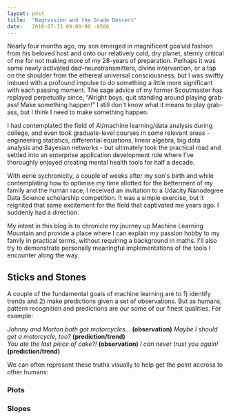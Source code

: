 ```yaml
---
layout: post
title:  "Regression and the Grade Descent"
date:   2018-07-13 09:00:00 -0500
---
```


Nearly four months ago, my son emerged in magnificent goa’uld fashion from his beloved host and onto our relatively cold, dry planet, sternly critical of me for not making more of my 28-years of preparation. Perhaps it was some newly activated dad-neurotransmitters, divine intervention, or a tap on the shoulder from the ethereal universal consciousness, but I was swiftly imbued with a profound impulse to do something a little more significant with each passing moment. The sage advice of my former Scoutmaster has replayed perpetually since, “Alright boys, quit standing around playing grab-ass! Make something happen!” I still don't know what it means to play grab-ass, but I think I need to make something happen.

I had contemplated the field of AI/machine learning/data analysis during college, and even took graduate-level courses in some relevant areas - engineering statistics, differential equations, linear algebra, big data analysis and Bayesian networks - but ultimately took the practical road and settled into an enterprise application development role where I've thoroughly enjoyed creating mental health tools for half a decade.

With eerie sychronicity, a couple of weeks after my son's birth and while contemplating how to optimise my time allotted for the betterment of my family and the human race, I received an invitation to a Udacity Nanodegree Data Science scholarship competition. It was a simple exercise, but it reignited that same excitement for the field that captivated me years ago. I suddenly had a direction.

My intent in this blog is to chronicle my journey up Machine Learning Mountain and provide a place where I can explain my passion hobby to my family in practical terms, without requiring a background in maths. I'll also try to demonstrate personally meaningful implementations of the tools I encounter along the way.

## Sticks and Stones

A couple of the fundamental goals of machine learning are to 1) identify trends and 2) make predictions given a set of observations. But as humans, pattern recognition and predictions are our some of our finest qualities. For example:

_Johnny and Morton both got motorcycles..._ **(observation)** _Maybe I should get a motorcycle, too?_ **(prediction/trend)**  
_You ate the last piece of cake?!_ **(observation)** _I can never trust you again!_ **(prediction/trend)**

We can often represent these truths visually to help get the point accross to other humans:

### Plots



### Slopes





